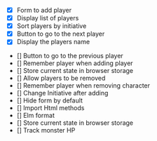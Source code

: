 - [x] Form to add player
- [x] Display list of players
- [x] Sort players by initiative
- [x] Button to go to the next player
- [x] Display the players name
- [] Button to go to the previous player
- [] Remember player when adding player
- [] Store current state in browser storage
- [] Allow players to be removed
- [] Remember player when removing character
- [] Change Initiative after adding
- [] Hide form by default
- [] Import Html methods
- [] Elm format
- [] Store current state in browser storage
- [] Track monster HP
